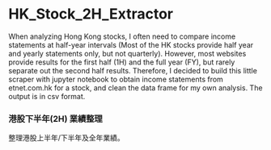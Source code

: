 # HK_Stock_2H_Extractor
When analyzing Hong Kong stocks, I often need to compare income statements at half-year intervals (Most of the HK stocks provide half year and yearly statements only, but not quarterly). However, most websites provide results for the first half (1H) and the full year (FY), but rarely separate out the second half results. Therefore, I decided to build this little scraper with jupyter notebook to obtain income statements from etnet.com.hk for a stock, and clean the data frame for my own analysis.
The output is in csv format.

### 港股下半年(2H) 業績整理
整理港股上半年/下半年及全年業績。
